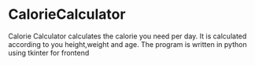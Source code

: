 # CalorieCalculator
Calorie Calculator calculates the calorie you need per day. It is calculated according to you height,weight and age. The program is written in python using tkinter for frontend
